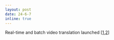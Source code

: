 ```yaml
---
layout: post
date: 24-6-7
inline: true
---
```

Real-time and batch video translation launched [[1](https://www.microsoft.com/en-us/edge/features/real-time-video-translation?form=MA13FJ),[2](https://techcommunity.microsoft.com/t5/ai-azure-ai-services-blog/announcing-video-translation-amp-speech-translation-api/ba-p/4148007)]

